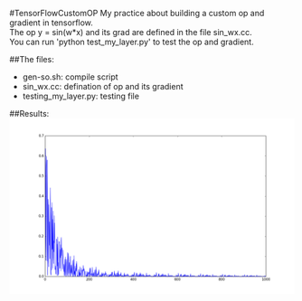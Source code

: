 #TensorFlowCustomOP
  My practice about building a custom op and gradient in tensorflow.<br>
  The op y = sin(w*x) and its grad are defined in the file sin_wx.cc.<br>
  You can run 'python test_my_layer.py' to test the op and gradient.<br>

##The files:<br>
* gen-so.sh: compile script<br>
* sin_wx.cc: defination of op and its gradient<br>
* testing_my_layer.py: testing file<br>

##Results:
![image](http://github.com/hhappy06/TensorFlowCustomOP/raw/master/result/parameter_fitting_result.png)

